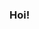 ### Hoi!

<!--
**Michael0509/Michael0509** is a ✨ _special_ ✨ repository because its `README.md` (this file) appears on your GitHub profile.
